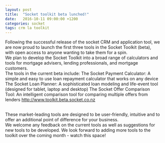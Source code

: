 ```yaml
---
layout: post
title:  "Socket toolkit beta lunched!"
date:   2016-10-11 09:00:00 +1200
categories: socket
tags: crm la toolkit
---
```

Following the successful release of the socket CRM and application tool, we are now proud to launch the first three tools in the Socket Toolkit (beta), with open access to anyone wanting to take them for a spin.
<br>
We plan to develop the Socket Toolkit into a broad range of calculators and tools for mortgage advisers, lending professionals, and mortgage customers.
<br>
The tools in the current beta include:
The Socket Payment Calculator: A simple and easy to use loan repayment calculator that works on any device
The Socket Loan Planner: A sophisticated loan modeling and life-event tool (designed for tablet, laptop and desktop)
The Socket Offer Comparison Tool: An intelligent comparison tool for comparing multiple offers from lenders
http://www.toolkit.beta.socket.co.nz

<br>
These market-leading tools are designed to be user-friendly, intuitive and to offer an additional point of difference for your business.
<br>
We welcome any feedback on the current tools as well as suggestions for new tools to be developed.
We look forward to adding more tools to the toolkit over the coming month - watch this space!


<br>
